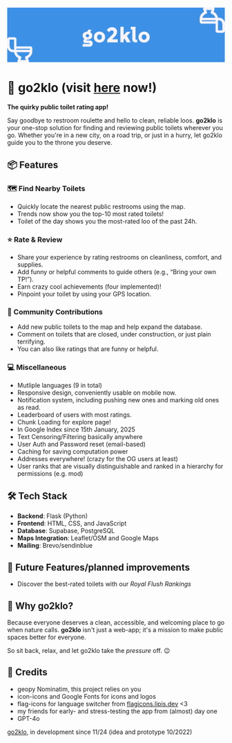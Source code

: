 ![banner where?](https://github.com/czett/go2klo/blob/main/static/img/banner.png)

# 🚽 go2klo (visit [here](https://go2klo.com/) now!)

**The quirky public toilet rating app!**  

Say goodbye to restroom roulette and hello to clean, reliable loos. **go2klo** is your one-stop solution for finding and reviewing public toilets wherever you go. Whether you're in a new city, on a road trip, or just in a hurry, let go2klo guide you to the throne you deserve.  

## 📦 Features  

### 🗺️ Find Nearby Toilets  
- Quickly locate the nearest public restrooms using the map.
- Trends now show you the top-10 most rated toilets!
- Toilet of the day shows you the most-rated loo of the past 24h.

### ⭐ Rate & Review  
- Share your experience by rating restrooms on cleanliness, comfort, and supplies.  
- Add funny or helpful comments to guide others (e.g., “Bring your own TP!”).
- Earn crazy cool achievements (four implemented)!
- Pinpoint your toilet by using your GPS location.

### 🤝 Community Contributions  
- Add new public toilets to the map and help expand the database.  
- Comment on toilets that are closed, under construction, or just plain terrifying.
- You can also like ratings that are funny or helpful.

### 💻 Miscellaneous
- Mutliple languages (9 in total)
- Responsive design, conveniently usable on mobile now.
- Notification system, including pushing new ones and marking old ones as read.
- Leaderboard of users with most ratings.
- Chunk Loading for explore page!
- In Google Index since 15th January, 2025
- Text Censoring/Filtering basically anywhere
- User Auth and Password reset (email-based)
- Caching for saving computation power
- Addresses everywhere! (crazy for the OG users at least)
- User ranks that are visually distinguishable and ranked in a hierarchy for permissions (e.g. mod)

## 🛠️ Tech Stack  

- **Backend**: Flask (Python)  
- **Frontend**: HTML, CSS, and JavaScript  
- **Database**: Supabase, PostgreSQL
- **Maps Integration**: Leaflet/OSM and Google Maps
- **Mailing**: Brevo/sendinblue

## 🚧 Future Features/planned improvements

- Discover the best-rated toilets with our *Royal Flush Rankings*

## 🤔 Why go2klo?  

Because everyone deserves a clean, accessible, and welcoming place to go when nature calls. **go2klo** isn't just a web-app; it's a mission to make public spaces better for everyone.  

So sit back, relax, and let go2klo take the *pressure* off. 😉  

## 🫡 Credits

- geopy Nominatim, this project relies on you
- icon-icons and Google Fonts for icons and logos
- flag-icons for language switcher from [flagicons.lipis.dev](https://flagicons.lipis.dev/) <3
- my friends for early- and stress-testing the app from (almost) day one
- GPT-4o

[go2klo](https://go2klo.com/), in development since 11/24 (idea and prototype 10/2022)
